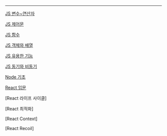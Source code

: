 
---


[JS 변수~연산자](JS_VariableTypeOperator.md)

[JS 제어문](JS_ControlStatement.md)

[JS 함수](JS_Function.md)

[JS 객체와 배열](JS_Collection.md)

[JS 유용한 기능](JS_UsefulThings.md)

[JS 동기와 비동기](JS_Synchronize.md)

[Node 기초](Node_Init.md)

[React 입문](React_Init.md)

[React 라이프 사이클]

[React 최적화]

[React Context]

[React Recoil]